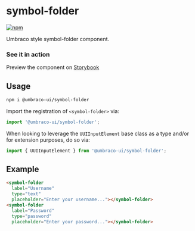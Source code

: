 # symbol-folder

[![npm](https://img.shields.io/npm/v/@umbraco-ui/uui-symbol-folder?logoColor=%231B264F)](https://www.npmjs.com/package/@umbraco-ui/uui-symbol-folder)

Umbraco style symbol-folder component.

### See it in action

Preview the component on [Storybook](https://uui.umbraco.com/?path=/docs/uui-symbol-folder--docs)

## Usage

```zsh
npm i @umbraco-ui/symbol-folder
```

Import the registration of `<symbol-folder>` via:

```javascript
import '@umbraco-ui/symbol-folder';
```

When looking to leverage the `UUIInputElement` base class as a type and/or for extension purposes, do so via:

```javascript
import { UUIInputElement } from '@umbraco-ui/symbol-folder';
```

## Example

```html
<symbol-folder
  label="Username"
  type="text"
  placeholder="Enter your username..."></symbol-folder>
<symbol-folder
  label="Password"
  type="password"
  placeholder="Enter your password..."></symbol-folder>
```
